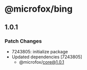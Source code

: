# @microfox/bing

## 1.0.1

### Patch Changes

- 7243805: initialize package
- Updated dependencies [7243805]
  - @microfox/core@1.0.1
